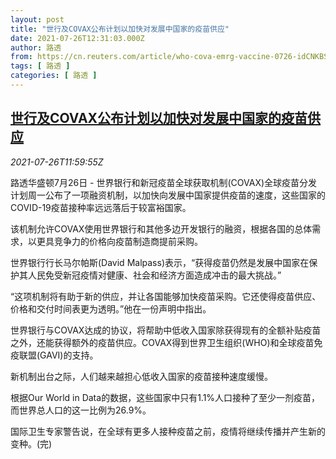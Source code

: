 ```yaml
---
layout: post
title: "世行及COVAX公布计划以加快对发展中国家的疫苗供应"
date: 2021-07-26T12:31:03.000Z
author: 路透
from: https://cn.reuters.com/article/who-cova-emrg-vaccine-0726-idCNKBS2EW1B3
tags: [ 路透 ]
categories: [ 路透 ]
---
```

<!--1627302663000-->
[世行及COVAX公布计划以加快对发展中国家的疫苗供应](https://cn.reuters.com/article/who-cova-emrg-vaccine-0726-idCNKBS2EW1B3)
------

<div>
<div><i>2021-07-26T11:59:55Z</i></div><p>路透华盛顿7月26日 - 世界银行和新冠疫苗全球获取机制(COVAX)全球疫苗分发计划周一公布了一项融资机制，以加快向发展中国家提供疫苗的速度，这些国家的 COVID-19疫苗接种率远远落后于较富裕国家。</p><p>该机制允许COVAX使用世界银行和其他多边开发银行的融资，根据各国的总体需求，以更具竞争力的价格向疫苗制造商提前采购。</p><p>世界银行行长马尔帕斯(David Malpass)表示，“获得疫苗仍然是发展中国家在保护其人民免受新冠疫情对健康、社会和经济方面造成冲击的最大挑战。”</p><p>“这项机制将有助于新的供应，并让各国能够加快疫苗采购。它还使得疫苗供应、价格和交付时间表更为透明。”他在一份声明中指出。</p><p>世界银行与COVAX达成的协议，将帮助中低收入国家除获得现有的全额补贴疫苗之外，还能获得额外的疫苗供应。COVAX得到世界卫生组织(WHO)和全球疫苗免疫联盟(GAVI)的支持。</p><p>新机制出台之际，人们越来越担心低收入国家的疫苗接种速度缓慢。</p><p>根据Our World in Data的数据，这些国家中只有1.1%人口接种了至少一剂疫苗，而世界总人口的这一比例为26.9%。</p><p>国际卫生专家警告说，在全球有更多人接种疫苗之前，疫情将继续传播并产生新的变种。(完)</p>
</div>

